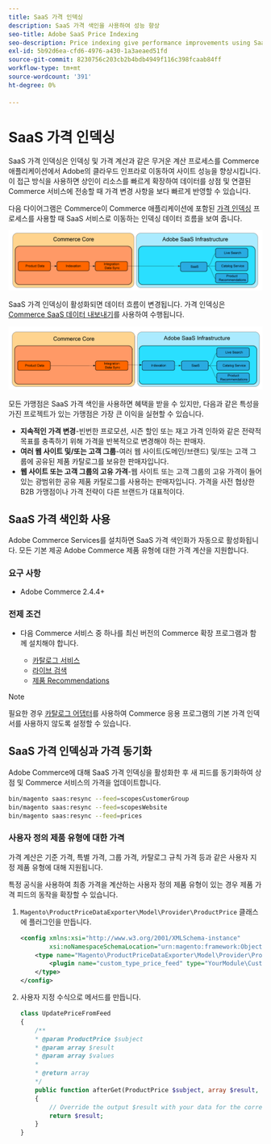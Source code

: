 ```yaml
---
title: SaaS 가격 인덱싱
description: SaaS 가격 색인을 사용하여 성능 향상
seo-title: Adobe SaaS Price Indexing
seo-description: Price indexing give performance improvements using SaaS infrastructure
exl-id: 5b92d6ea-cfd6-4976-a430-1a3aeaed51fd
source-git-commit: 8230756c203cb2b4bdb4949f116c398fcaab84ff
workflow-type: tm+mt
source-wordcount: '391'
ht-degree: 0%

---
```


# SaaS 가격 인덱싱

SaaS 가격 인덱싱은 인덱싱 및 가격 계산과 같은 무거운 계산 프로세스를 Commerce 애플리케이션에서 Adobe의 클라우드 인프라로 이동하여 사이트 성능을 향상시킵니다. 이 접근 방식을 사용하면 상인이 리소스를 빠르게 확장하여 데이터를 상점 및 연결된 Commerce 서비스에 전송할 때 가격 변경 사항을 보다 빠르게 반영할 수 있습니다.

다음 다이어그램은 Commerce이 Commerce 애플리케이션에 포함된 [가격 인덱싱](https://experienceleague.adobe.com/en/docs/commerce-operations/configuration-guide/cli/manage-indexers) 프로세스를 사용할 때 SaaS 서비스로 이동하는 인덱싱 데이터 흐름을 보여 줍니다.

![기본 데이터 흐름](assets/old_way.png)

SaaS 가격 인덱싱이 활성화되면 데이터 흐름이 변경됩니다. 가격 인덱싱은 [Commerce SaaS 데이터 내보내기](../data-export/data-synchronization.md)를 사용하여 수행됩니다.

![SaaS 가격 인덱싱 데이터 흐름](assets/new_way.png)

모든 가맹점은 SaaS 가격 색인을 사용하면 혜택을 받을 수 있지만, 다음과 같은 특성을 가진 프로젝트가 있는 가맹점은 가장 큰 이익을 실현할 수 있습니다.

* **지속적인 가격 변경**-빈번한 프로모션, 시즌 할인 또는 재고 가격 인하와 같은 전략적 목표를 충족하기 위해 가격을 반복적으로 변경해야 하는 판매자.
* **여러 웹 사이트 및/또는 고객 그룹**-여러 웹 사이트(도메인/브랜드) 및/또는 고객 그룹에 공유된 제품 카탈로그를 보유한 판매자입니다.
* **웹 사이트 또는 고객 그룹의 고유 가격**-웹 사이트 또는 고객 그룹의 고유 가격이 들어 있는 광범위한 공유 제품 카탈로그를 사용하는 판매자입니다. 가격을 사전 협상한 B2B 가맹점이나 가격 전략이 다른 브랜드가 대표적이다.

## SaaS 가격 색인화 사용

Adobe Commerce Services를 설치하면 SaaS 가격 색인화가 자동으로 활성화됩니다. 모든 기본 제공 Adobe Commerce 제품 유형에 대한 가격 계산을 지원합니다.

### 요구 사항

* Adobe Commerce 2.4.4+

### 전제 조건

* 다음 Commerce 서비스 중 하나를 최신 버전의 Commerce 확장 프로그램과 함께 설치해야 합니다.

   * [카탈로그 서비스](../catalog-service/overview.md)
   * [라이브 검색](../live-search/overview.md)
   * [제품 Recommendations](../product-recommendations/guide-overview.md)


>[!NOTE]
>
>필요한 경우 [카탈로그 어댑터](catalog-adapter.md)를 사용하여 Commerce 응용 프로그램의 기본 가격 인덱서를 사용하지 않도록 설정할 수 있습니다.

## SaaS 가격 인덱싱과 가격 동기화

Adobe Commerce에 대해 SaaS 가격 인덱싱을 활성화한 후 새 피드를 동기화하여 상점 및 Commerce 서비스의 가격을 업데이트합니다.

```bash
bin/magento saas:resync --feed=scopesCustomerGroup
bin/magento saas:resync --feed=scopesWebsite
bin/magento saas:resync --feed=prices
```

### 사용자 정의 제품 유형에 대한 가격

가격 계산은 기준 가격, 특별 가격, 그룹 가격, 카탈로그 규칙 가격 등과 같은 사용자 지정 제품 유형에 대해 지원됩니다.

특정 공식을 사용하여 최종 가격을 계산하는 사용자 정의 제품 유형이 있는 경우 제품 가격 피드의 동작을 확장할 수 있습니다.

1. `Magento\ProductPriceDataExporter\Model\Provider\ProductPrice` 클래스에 플러그인을 만듭니다.

   ```xml
   <config xmlns:xsi="http://www.w3.org/2001/XMLSchema-instance"
           xsi:noNamespaceSchemaLocation="urn:magento:framework:ObjectManager/etc/config.xsd">
       <type name="Magento\ProductPriceDataExporter\Model\Provider\ProductPrice">
           <plugin name="custom_type_price_feed" type="YourModule\CustomProductType\Plugin\UpdatePriceFromFeed" />
       </type>
   </config>
   ```

1. 사용자 지정 수식으로 메서드를 만듭니다.

   ```php
   class UpdatePriceFromFeed
   {
       /**
       * @param ProductPrice $subject
       * @param array $result
       * @param array $values
       *
       * @return array
       */
       public function afterGet(ProductPrice $subject, array $result, array $values) : array
       {
           // Override the output $result with your data for the corresponding products (see original method for details) 
           return $result;
       }
   }
   ```

